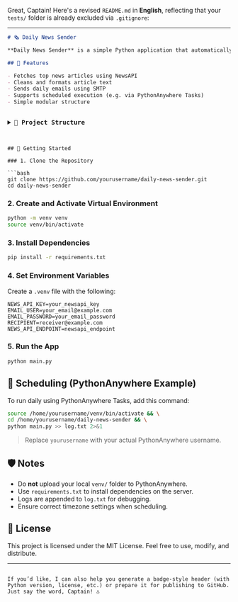 Great, Captain! Here's a revised `README.md` in **English**, reflecting that your `tests/` folder is already excluded via `.gitignore`:

---

```markdown
# 🗞️ Daily News Sender

**Daily News Sender** is a simple Python application that automatically fetches the latest news and sends a daily email to a specified recipient. It's perfect for keeping yourself or others updated with the latest headlines.

## 🔧 Features

- Fetches top news articles using NewsAPI
- Cleans and formats article text
- Sends daily emails using SMTP
- Supports scheduled execution (e.g. via PythonAnywhere Tasks)
- Simple modular structure

```
<pre> <details> <summary>📁 <strong>Project Structure</strong></summary> ```text daily-news-sender/ ├── .env # 🔒 Environment variables (excluded via .gitignore) ├── .gitignore # 📄 Ignore rules for venv/, pycache/, .env, tests/, etc. ├── README.md # 📘 Project documentation ├── main.py # 🚀 Main script to fetch news and send email ├── requirements.txt # 📦 Python dependencies ├── app/ # 🧠 Core application logic │ ├── __init__.py │ ├── body.py # 📝 HTML body generator for emails │ ├── config.py # 🔧 Config: API keys, SMTP creds │ ├── news_fetcher.py # 🌐 NewsAPI fetching logic (async) │ └── utils.py # 🛠️ Text cleaner, email sender └── tests/ # 🧪 Test files (ignored via .gitignore) └── __init__.py ``` </details> </pre>
```

## 🚀 Getting Started

### 1. Clone the Repository

```bash
git clone https://github.com/yourusername/daily-news-sender.git
cd daily-news-sender
````

### 2. Create and Activate Virtual Environment

```bash
python -m venv venv
source venv/bin/activate
```

### 3. Install Dependencies

```bash
pip install -r requirements.txt
```

### 4. Set Environment Variables

Create a `.venv` file with the following:

```
NEWS_API_KEY=your_newsapi_key
EMAIL_USER=your_email@example.com
EMAIL_PASSWORD=your_email_password
RECIPIENT=receiver@example.com
NEWS_API_ENDPOINT=newsapi_endpoint
```

### 5. Run the App

```bash
python main.py
```

## 📅 Scheduling (PythonAnywhere Example)

To run daily using PythonAnywhere Tasks, add this command:

```bash
source /home/yourusername/venv/bin/activate && \
cd /home/yourusername/daily-news-sender && \
python main.py >> log.txt 2>&1
```

> Replace `yourusername` with your actual PythonAnywhere username.

## 🛡️ Notes

- Do **not** upload your local `venv/` folder to PythonAnywhere.
- Use `requirements.txt` to install dependencies on the server.
- Logs are appended to `log.txt` for debugging.
- Ensure correct timezone settings when scheduling.

## 📜 License

This project is licensed under the MIT License. Feel free to use, modify, and distribute.

---

```

If you’d like, I can also help you generate a badge-style header (with Python version, license, etc.) or prepare it for publishing to GitHub. Just say the word, Captain! ⚓
```
